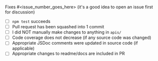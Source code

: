 Fixes #<issue_number_goes_here> (it's a good idea to open an issue first for discussion)

- [ ] `npm test` succeeds
- [ ] Pull request has been squashed into 1 commit
- [ ] I did NOT manually make changes to anything in `apis/`
- [ ] Code coverage does not decrease (if any source code was changed)
- [ ] Appropriate JSDoc comments were updated in source code (if applicable)
- [ ] Appropriate changes to readme/docs are included in PR
